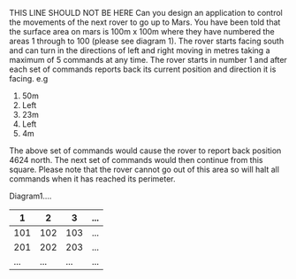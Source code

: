 THIS LINE SHOULD NOT BE HERE
Can you design an application to control the movements of the next rover to go up to Mars.
You have been told that the surface area on mars is 100m x 100m where they have
numbered the areas 1 through to 100 (please see diagram 1). The rover starts facing
south and can turn in the directions of left and right moving in metres taking a maximum of 5
commands at any time. The rover starts in number 1 and after each set of commands
reports back its current position and direction it is facing.
e.g
1. 50m
2. Left
3. 23m
4. Left
5. 4m


The above set of commands would cause the rover to report back position 4624 north.
The next set of commands would then continue from this square. Please note that the rover
cannot go out of this area so will halt all commands when it has reached its perimeter.

Diagram1....

|1   |   2 |   3 |...
---|---|---|---
|101 | 102 | 103 |...
|201 | 202 | 203 |...
|... | ... |  ...| ...
